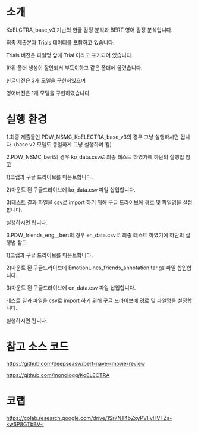 # 소개
KoELCTRA_base_v3 기반의 한글 감정 분석과 BERT 영어 감정 분석입니다. 

최종 제출본과 Trials 데이터를 포함하고 있습니다.

Trials 버전은 파일명 앞에 Trial 이라고 표기되어 있습니다. 

하위 폴더 생성이 잘안되서 부득이하고 같은 폴더에 올렸습니다. 

한글버전은 3개 모델을 구현하였으며

영어버전은 1개 모델을 구현하였습니다. 



# 실행 환경
1.최종 제출물인 PDW_NSMC_KoELECTRA_base_v3의 경우 그냥 실행하시면 됩니다.
(base v2 모델도 동일하게 그냥 실행하며 됨)


2.PDW_NSMC_bert의 경우 ko_data.csv로 최종 테스트 하였기에 하단의 실행법 참고

1)코랩과 구글 드라이브를 마운트합니다.

2)마운트 된 구글드라이브에 ko_data.csv 파일 삽입합니다.

3)테스트 결과 파일을 csv로 import 하기 위해 구글 드라이브에 경로 및 파일명을 설정합니다. 

실행하시면 됩니다. 

3.PDW_friends_eng__bert의 경우 en_data.csv로 최종 테스트 하였기에 하단의 실행법 참고

1)코랩과 구글 드라이브를 마운트합니다.

2)마운트 된 구글드라이브에 EmotionLines_friends_annotation.tar.gz 파일 삽입합니다.

3)마운트 된 구글드라이브에 en_data.csv 파일 삽입합니다.

테스트 결과 파일을 csv로 import 하기 위해 구글 드라이브에 경로 및 파일명을 설정합니다.


실행하시면 됩니다.


# 참고 소스 코드
https://github.com/deepseasw/bert-naver-movie-review

https://github.com/monologg/KoELECTRA

# 코랩
https://colab.research.google.com/drive/1Sr7NT4bZxyPVFvHVTZs-kw6P8GTbBV-i

